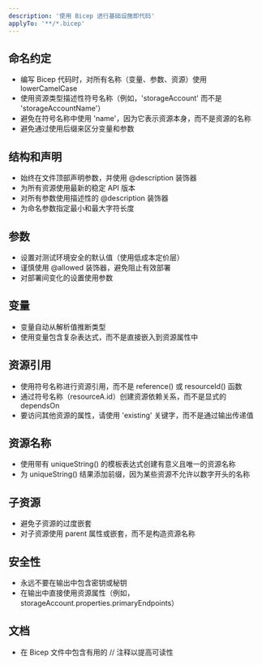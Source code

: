 ```yaml
---
description: '使用 Bicep 进行基础设施即代码'
applyTo: '**/*.bicep'
---
```


## 命名约定

- 编写 Bicep 代码时，对所有名称（变量、参数、资源）使用 lowerCamelCase
- 使用资源类型描述性符号名称（例如，'storageAccount' 而不是 'storageAccountName'）
- 避免在符号名称中使用 'name'，因为它表示资源本身，而不是资源的名称
- 避免通过使用后缀来区分变量和参数

## 结构和声明

- 始终在文件顶部声明参数，并使用 @description 装饰器
- 为所有资源使用最新的稳定 API 版本
- 对所有参数使用描述性的 @description 装饰器
- 为命名参数指定最小和最大字符长度

## 参数

- 设置对测试环境安全的默认值（使用低成本定价层）
- 谨慎使用 @allowed 装饰器，避免阻止有效部署
- 对部署间变化的设置使用参数

## 变量

- 变量自动从解析值推断类型
- 使用变量包含复杂表达式，而不是直接嵌入到资源属性中

## 资源引用

- 使用符号名称进行资源引用，而不是 reference() 或 resourceId() 函数
- 通过符号名称（resourceA.id）创建资源依赖关系，而不是显式的 dependsOn
- 要访问其他资源的属性，请使用 'existing' 关键字，而不是通过输出传递值

## 资源名称

- 使用带有 uniqueString() 的模板表达式创建有意义且唯一的资源名称
- 为 uniqueString() 结果添加前缀，因为某些资源不允许以数字开头的名称

## 子资源

- 避免子资源的过度嵌套
- 对子资源使用 parent 属性或嵌套，而不是构造资源名称

## 安全性

- 永远不要在输出中包含密钥或秘钥
- 在输出中直接使用资源属性（例如，storageAccount.properties.primaryEndpoints）

## 文档

- 在 Bicep 文件中包含有用的 // 注释以提高可读性